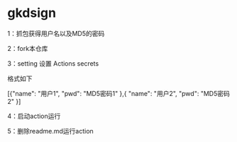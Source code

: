# gkdsign

1：抓包获得用户名以及MD5的密码 
 
2：fork本仓库  

3：setting 设置 Actions secrets 

格式如下

[{"name": "用户1", "pwd": "MD5密码1" },{ "name": "用户2", "pwd": "MD5密码2" }]

4：启动action运行

5：删除readme.md运行action


